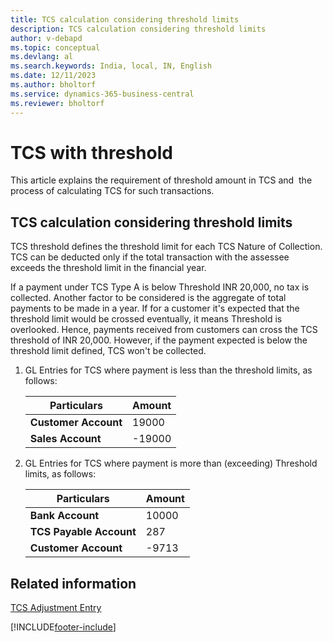```yaml
---
title: TCS calculation considering threshold limits
description: TCS calculation considering threshold limits
author: v-debapd
ms.topic: conceptual
ms.devlang: al
ms.search.keywords: India, local, IN, English
ms.date: 12/11/2023
ms.author: bholtorf
ms.service: dynamics-365-business-central
ms.reviewer: bholtorf
---
```


# TCS with threshold


This article explains the requirement of threshold amount in TCS and  the process of calculating TCS for such transactions.

## TCS calculation considering threshold limits

TCS threshold defines the threshold limit for each TCS Nature of Collection.  TCS can be deducted only if the total transaction with the assessee exceeds the threshold limit in the financial year.

If a payment under TCS Type A is below Threshold INR 20,000, no tax is collected. Another factor to be considered is the aggregate of total payments to be made in a year. If for a customer it's expected that the threshold limit would be crossed eventually, it means Threshold is overlooked. Hence, payments received from customers can cross the TCS threshold of INR 20,000. However, if the payment expected is below the threshold limit defined, TCS won't be collected.

1. GL Entries for TCS where payment is less than the threshold limits, as follows:
    
    |Particulars|Amount|
    |----------------------------------|---------------------------------------|  
    |**Customer Account**|19000|
    |**Sales Account**|-19000|

2. GL Entries for TCS where payment is more than (exceeding) Threshold limits, as follows:

    |Particulars|Amount|
    |----------------------------------|---------------------------------------|  
    |**Bank Account**|10000| 
    |**TCS Payable Account**|287| 
    |**Customer Account**|-9713|









## Related information 
[TCS Adjustment Entry](TCS-Adjustment-Entries.md)





























[!INCLUDE[footer-include](../../includes/footer-banner.md)]